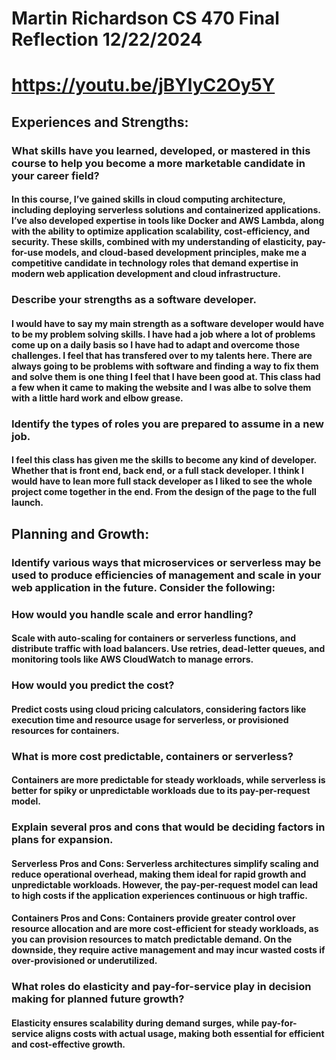 # Martin Richardson CS 470 Final Reflection 12/22/2024

# https://youtu.be/jBYlyC2Oy5Y

## Experiences and Strengths:
### What skills have you learned, developed, or mastered in this course to help you become a more marketable candidate in your career field?
#### In this course, I’ve gained skills in cloud computing architecture, including deploying serverless solutions and containerized applications. I’ve also developed expertise in tools like Docker and AWS Lambda, along with the ability to optimize application scalability, cost-efficiency, and security. These skills, combined with my understanding of elasticity, pay-for-use models, and cloud-based development principles, make me a competitive candidate in technology roles that demand expertise in modern web application development and cloud infrastructure.
### Describe your strengths as a software developer.
#### I would have to say my main strength as a software developer would have to be my problem solving skills. I have had a job where a lot of problems come up on a daily basis so I have had to adapt and overcome those challenges. I feel that has transfered over to my talents here. There are always going to be problems with software and finding a way to fix them and solve them is one thing I feel that I have been good at. This class had a few when it came to making the website and I was albe to solve them with a little hard work and elbow grease. 
### Identify the types of roles you are prepared to assume in a new job.
#### I feel this class has given me the skills to become any kind of developer. Whether that is front end, back end, or a full stack developer. I think I would have to lean more full stack developer as I liked to see the whole project come together in the end. From the design of the page to the full launch.

## Planning and Growth:
### Identify various ways that microservices or serverless may be used to produce efficiencies of management and scale in your web application in the future. Consider the following:
### How would you handle scale and error handling?
#### Scale with auto-scaling for containers or serverless functions, and distribute traffic with load balancers. Use retries, dead-letter queues, and monitoring tools like AWS CloudWatch to manage errors.
### How would you predict the cost?
#### Predict costs using cloud pricing calculators, considering factors like execution time and resource usage for serverless, or provisioned resources for containers.
### What is more cost predictable, containers or serverless?
#### Containers are more predictable for steady workloads, while serverless is better for spiky or unpredictable workloads due to its pay-per-request model.
### Explain several pros and cons that would be deciding factors in plans for expansion.
#### Serverless Pros and Cons: Serverless architectures simplify scaling and reduce operational overhead, making them ideal for rapid growth and unpredictable workloads. However, the pay-per-request model can lead to high costs if the application experiences continuous or high traffic.

#### Containers Pros and Cons: Containers provide greater control over resource allocation and are more cost-efficient for steady workloads, as you can provision resources to match predictable demand. On the downside, they require active management and may incur wasted costs if over-provisioned or underutilized.
### What roles do elasticity and pay-for-service play in decision making for planned future growth?
#### Elasticity ensures scalability during demand surges, while pay-for-service aligns costs with actual usage, making both essential for efficient and cost-effective growth.
